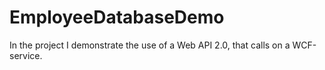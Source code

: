 # EmployeeDatabaseDemo
In the project I demonstrate the use of a Web API 2.0, that calls on a WCF-service.
